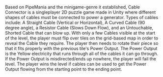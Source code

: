 Based on PipeMania and the minigame-genre it established, 
Cable Connector is a singleplayer 2D puzzle game made in Unity 
where different shapes of cables must be connected to power a 
generator. Types of cables include: A Straight Cable 
(Vertical or Horizontal), A Curved Cable (90 degree angle), 
a Resistor Cable (Slows Down Flow), and an Untouchable, 
Shorted Cable that can blow up. With only a few Cables visible 
at the start of the level, the player must flip over tiles on 
the grid-based map in order to reveal the Cable they require. 
The player then needs to rotate their piece so that it fits properly 
with the previous tile's Power Output. The Power Output is the 
Yellow electricity that runs through all of the cables it can 
go through. If the Power Output is misdirected/ends up nowhere, 
the player will fail the level. The player wins the level if cables 
can be used to get the Power Output flowing from the starting point 
to the ending point.